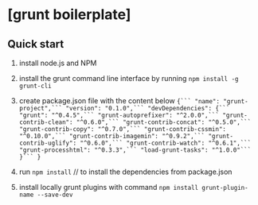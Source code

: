 # [grunt boilerplate]

## Quick start

1. install node.js and NPM
2. install the grunt command line interface by running `npm install -g grunt-cli`    
3. create package.json file with the content below
    `{```
      "name": "grunt-project",```
      "version": "0.1.0",```
      "devDependencies": {```
        "grunt": "^0.4.5",```
        "grunt-autoprefixer": "^2.0.0",```
        "grunt-contrib-clean": "^0.6.0",```
        "grunt-contrib-concat": "^0.5.0",```
        "grunt-contrib-copy": "^0.7.0",```
        "grunt-contrib-cssmin": "^0.10.0",```
        "grunt-contrib-imagemin": "^0.9.2",```
        "grunt-contrib-uglify": "^0.6.0",```
        "grunt-contrib-watch": "^0.6.1",```
        "grunt-processhtml": "^0.3.3",```
        "load-grunt-tasks": "^1.0.0"```
      }```
    }`

4. run `npm install` // to install the dependencies from package.json
5. install locally grunt plugins with command `npm install grunt-plugin-name --save-dev`    